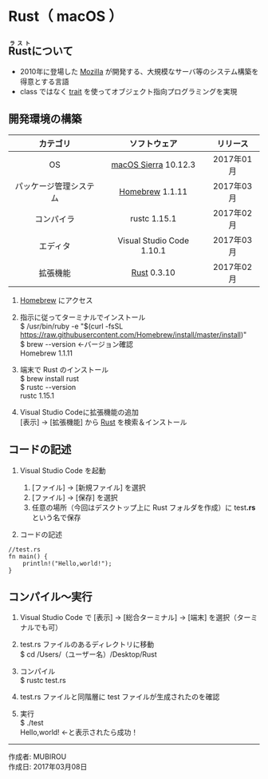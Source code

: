 # Rust（ macOS ）

## <ruby>Rust<rt>ラスト</rt></ruby>について

* 2010年に登場した [Mozilla](https://ja.wikipedia.org/wiki/Mozilla_Foundation) が開発する、大規模なサーバ等のシステム構築を得意とする言語
* class ではなく [trait](http://rustbyexample.com/trait.html) を使ってオブジェクト指向プログラミングを実現

## 開発環境の構築

|カテゴリ|ソフトウェア|リリース|
|:--:|:--:|:--:|
|OS|[macOS Sierra](https://ja.wikipedia.org/wiki/MacOS_Sierra) 10.12.3|2017年01月|
|パッケージ管理システム|[Homebrew](http://bit.ly/2mr4lzk) 1.1.11|2017年03月|
|コンパイラ|rustc 1.15.1|2017年02月|
|エディタ|Visual Studio Code 1.10.1|2017年03月|
|拡張機能|[Rust](https://marketplace.visualstudio.com/items?itemName=kalitaalexey.vscode-rust) 0.3.10|2017年02月|

1. [Homebrew](https://brew.sh/index_ja.html) にアクセス

1. 指示に従ってターミナルでインストール  
    $ /usr/bin/ruby -e "$(curl -fsSL https://raw.githubusercontent.com/Homebrew/install/master/install)"  
    $ brew --version ←バージョン確認  
    Homebrew 1.1.11

1. 端末で Rust のインストール  
    $ brew install rust  
    $ rustc --version  
    rustc 1.15.1

1. Visual Studio Codeに拡張機能の追加  
    [表示] → [拡張機能] から [Rust](https://marketplace.visualstudio.com/items?itemName=kalitaalexey.vscode-rust) を検索＆インストール

## コードの記述

1. Visual Studio Code を起動
    1. [ファイル] → [新規ファイル] を選択
    1. [ファイル] → [保存] を選択
    1. 任意の場所（今回はデスクトップ上に Rust フォルダを作成）に test<b>.rs</b> という名で保存  

1. コードの記述
```
//test.rs
fn main() {
    println!("Hello,world!");
}
```

## コンパイル〜実行

1. Visual Studio Code で [表示] → [総合ターミナル] → [端末] を選択（ターミナルでも可）

1. test.rs ファイルのあるディレクトリに移動  
$ cd /Users/（ユーザー名）/Desktop/Rust

1. コンパイル  
$ rustc test.rs

1. test.rs ファイルと同階層に test ファイルが生成されたのを確認

1. 実行  
$ ./test  
Hello,world! ←と表示されたら成功！  

***
作成者: MUBIROU  
作成日: 2017年03月08日